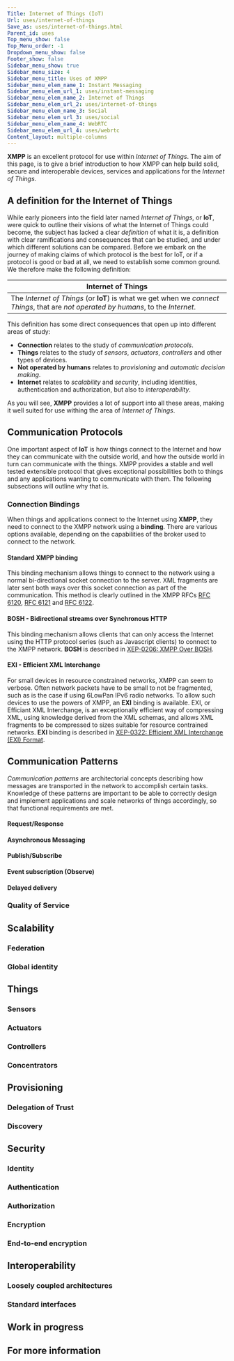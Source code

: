 ```yaml
---
Title: Internet of Things (IoT)
Url: uses/internet-of-things
Save_as: uses/internet-of-things.html
Parent_id: uses
Top_menu_show: false
Top_Menu_order: -1
Dropdown_menu_show: false
Footer_show: false
Sidebar_menu_show: true
Sidebar_menu_size: 4
Sidebar_menu_title: Uses of XMPP
Sidebar_menu_elem_name_1: Instant Messaging
Sidebar_menu_elem_url_1: uses/instant-messaging
Sidebar_menu_elem_name_2: Internet of Things
Sidebar_menu_elem_url_2: uses/internet-of-things
Sidebar_menu_elem_name_3: Social
Sidebar_menu_elem_url_3: uses/social
Sidebar_menu_elem_name_4: WebRTC
Sidebar_menu_elem_url_4: uses/webrtc
Content_layout: multiple-columns
---
```


**XMPP** is an excellent protocol for use within *Internet of Things*. The aim of this page, is to give a brief introduction to how XMPP can help build solid, secure and interoperable devices, services and applications for the *Internet of Things*.


## A definition for the Internet of Things

While early pioneers into the field later named *Internet of Things*, or **IoT**, were quick to outline their visions of what the Internet of Things could become, the subject has lacked a clear *definition* of what it is, a definition with clear ramifications and consequences that can be studied, and under which different solutions can be compared. Before we embark on the journey of making claims of which protocol is the best for IoT, or if a protocol is good or bad at all, we need to establish some common ground. We therefore make the following definition:

| Internet of Things |
|--------------------|
|The *Internet of Things* (or **IoT**) is what we get when we *connect* *Things*, that are *not operated by humans*, to the *Internet*. |

This definition has some direct consequences that open up into different areas of study:

* **Connection** relates to the study of *communication protocols*.
* **Things** relates to the study of *sensors*, *actuators*, *controllers* and other types of devices.
* **Not operated by humans** relates to *provisioning* and *automatic decision making*.
* **Internet** relates to *scalability* and *security*, including identities, authentication and authorization, but also to *interoperability*.

As you will see, **XMPP** provides a lot of support into all these areas, making it well suited for use withing the area of *Internet of Things*.

## Communication Protocols

One important aspect of **IoT** is how things connect to the Internet and how they can communicate with the outside world, and how the outside world in turn can communicate with the things. XMPP provides a stable and well tested extensible protocol that gives exceptional possibilities both to things and any applications wanting to communicate with them. The following subsections will outline why that is.

### Connection Bindings

When things and applications connect to the Internet using **XMPP**, they need to connect to the XMPP network using a **binding**. There are various options available, depending on the capabilities of the broker used to connect to the network.

#### Standard XMPP binding

This binding mechanism allows things to connect to the network using a normal bi-directional socket connection to the server. XML fragments are later sent both ways over this socket connection as part of the communication. This method is clearly outlined in the XMPP RFCs [RFC 6120](https://tools.ietf.org/html/rfc6120), [RFC 6121](https://tools.ietf.org/html/rfc6121) and [RFC 6122](https://tools.ietf.org/html/rfc6122).

#### BOSH - Bidirectional streams over Synchronous HTTP

This binding mechanism allows clients that can only access the Internet using the HTTP protocol series (such as Javascript clients) to connect to the XMPP network. **BOSH** is described in [XEP-0206: XMPP Over BOSH](http://xmpp.org/extensions/xep-0206.html).

#### EXI - Efficient XML Interchange

For small devices in resource constrained networks, XMPP can seem to verbose. Often network packets have to be small to not be fragmented, such as is the case if using 6LowPan IPv6 radio networks. To allow such devices to use the powers of XMPP, an **EXI** binding is available. EXI, or Efficiant XML Interchange, is an exceptionally efficient way of compressing XML, using knowledge derived from the XML schemas, and allows XML fragments to be compressed to sizes suitable for resource contrained networks. **EXI** binding is described in [XEP-0322: Efficient XML Interchange (EXI) Format](http://xmpp.org/extensions/xep-0322.html). 

## Communication Patterns

*Communication patterns* are architectorial concepts describing how messages are transported in the network to accomplish certain tasks. Knowledge of these patterns are important to be able to correctly design and implement applications and scale networks of things accordingly, so that functional requirements are met.

#### Request/Response



#### Asynchronous Messaging

#### Publish/Subscribe

#### Event subscription (Observe)

#### Delayed delivery

### Quality of Service

## Scalability

### Federation

### Global identity

## Things

### Sensors

### Actuators

### Controllers

### Concentrators

## Provisioning

### Delegation of Trust

### Discovery

## Security

### Identity

### Authentication

### Authorization

### Encryption

### End-to-end encryption

## Interoperability

### Loosely coupled architectures

### Standard interfaces

## Work in progress

## For more information
